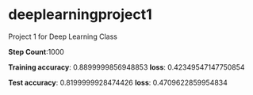 # deeplearningproject1 




Project 1 for Deep Learning Class        






**Step Count**:1000



            
**Training accuracy**: 0.8899999856948853 **loss**: 0.42349547147750854




                                 
**Test accuracy**: 0.8199999928474426 **loss**: 0.4709622859954834


